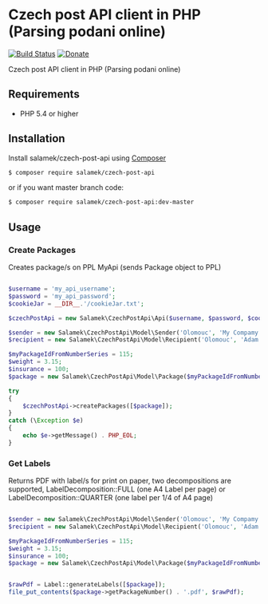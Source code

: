 # Czech post API client in PHP (Parsing podani online)

[![Build Status](https://travis-ci.org/Salamek/czech-post-api.svg?branch=master)](https://travis-ci.org/Salamek/czech-post-api)
[![Donate](https://img.shields.io/badge/Donate-PayPal-green.svg)](https://www.paypal.com/cgi-bin/webscr?cmd=_donations&business=D8LQ4XTBLV3C4&lc=CZ&item_number=Salamekczech-post-api&currency_code=EUR)

Czech post API client in PHP (Parsing podani online)


## Requirements

- PHP 5.4 or higher

## Installation

Install salamek/czech-post-api using  [Composer](http://getcomposer.org/)

```sh
$ composer require salamek/czech-post-api
```

or if you want master branch code:

```sh
$ composer require salamek/czech-post-api:dev-master
```

## Usage

### Create Packages

Creates package/s on PPL MyApi (sends Package object to PPL)

```php

$username = 'my_api_username';
$password = 'my_api_password';
$cookieJar = __DIR__.'/cookieJar.txt';

$czechPostApi = new Salamek\CzechPostApi\Api($username, $password, $cookieJar);

$sender = new Salamek\CzechPostApi\Model\Sender('Olomouc', 'My Compamy s.r.o.', 'My Address', '77900', 'info@example.com', '+420123456789', 'http://www.example.cz', Country::CZ);
$recipient = new Salamek\CzechPostApi\Model\Recipient('Olomouc', 'Adam Schubert', 'My Address', '77900', 'adam@example.com', '+420123456789', 'http://www.salamek.cz', Country::CZ, 'My Compamy a.s.');

$myPackageIdFromNumberSeries = 115;
$weight = 3.15;
$insurance = 100;
$package = new Salamek\CzechPostApi\Model\Package($myPackageIdFromNumberSeries, Product::PACKAGE_TO_HAND, $sender, $recipient, null, null, $insurance, [], 'Package desc', 1, 1, null);

try
{
    $czechPostApi->createPackages([$package]);
}
catch (\Exception $e)
{
    echo $e->getMessage() . PHP_EOL;
}

```

### Get Labels

Returns PDF with label/s for print on paper, two decompositions are supported, LabelDecomposition::FULL (one A4 Label per page) or LabelDecomposition::QUARTER (one label per 1/4 of A4 page)

```php

$sender = new Salamek\CzechPostApi\Model\Sender('Olomouc', 'My Compamy s.r.o.', 'My Address', '77900', 'info@example.com', '+420123456789', 'http://www.example.cz', Country::CZ);
$recipient = new Salamek\CzechPostApi\Model\Recipient('Olomouc', 'Adam Schubert', 'My Address', '77900', 'adam@example.com', '+420123456789', 'http://www.salamek.cz', Country::CZ, 'My Compamy a.s.');

$myPackageIdFromNumberSeries = 115;
$weight = 3.15;
$insurance = 100;
$package = new Salamek\CzechPostApi\Model\Package($myPackageIdFromNumberSeries, Product::PACKAGE_TO_HAND, $sender, $recipient, null, null, $insurance, [], 'Package desc', 1, 1, null);


$rawPdf = Label::generateLabels([$package]);
file_put_contents($package->getPackageNumber() . '.pdf', $rawPdf);
```
